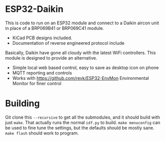 # ESP32-Daikin

This is code to run on an ESP32 module and connect to a Daikin aircon unit in place of a BRP069B41 or BRP069C41 module.

* KiCad PCB designs included.
* Documentation of reverse engineered protocol include

Basically, Daikin have gone all cloudy with the latest WiFi controllers. This module is designed to provide an alternative.

* Simple local web based control, easy to save as desktop icon on phone
* MQTT reporting and controls
* Works with https://github.com/revk/ESP32-EnvMon Environmental Monitor for finer control

# Building

Git clone this `--recursive` to get all the submodules, and it should build with just `make`. That actually runs the normal `idf.py` to build. `make menuconfig` can be used to fine tune the settings, but the defaults should be mostly sane. `make flash` should work to program.
